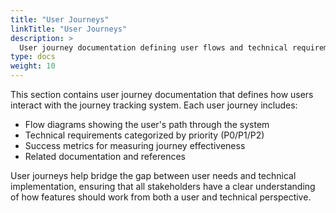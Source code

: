 ```yaml
---
title: "User Journeys"
linkTitle: "User Journeys"
description: >
  User journey documentation defining user flows and technical requirements for the journey tracking system.
type: docs
weight: 10
---
```


This section contains user journey documentation that defines how users interact with the journey tracking system. Each user journey includes:

- Flow diagrams showing the user's path through the system
- Technical requirements categorized by priority (P0/P1/P2)
- Success metrics for measuring journey effectiveness
- Related documentation and references

User journeys help bridge the gap between user needs and technical implementation, ensuring that all stakeholders have a clear understanding of how features should work from both a user and technical perspective.
